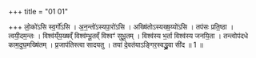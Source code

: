 +++
title = "01 01"

+++
लो॒को॑ऽसि स्व॒र्गो॑ऽसि । अ॒न॒न्तो॑ऽस्यपा॒रो॑ऽसि । अख्षि॑तोऽस्यख्ष॒य्यो॑ऽसि । तप॑सः प्रति॒ष्ठा । त्वयी॒दम॒न्तः । विश्व॑य्ँय॒ख्षव्ँ विश्व॑म्भू॒तव्ँ विश्वꣳ॑ सुभू॒तम् । विश्व॑स्य भ॒र्ता विश्व॑स्य जनयि॒ता । तन्त्वोप॑दधे काम॒दुघ॒मख्षि॑तम् । प्र॒जाप॑तिस्त्वा सादयतु । तया॑ दे॒वत॑याऽङ्गिर॒स्वद्ध्रु॒वा सी॑द ॥ 1 ॥

